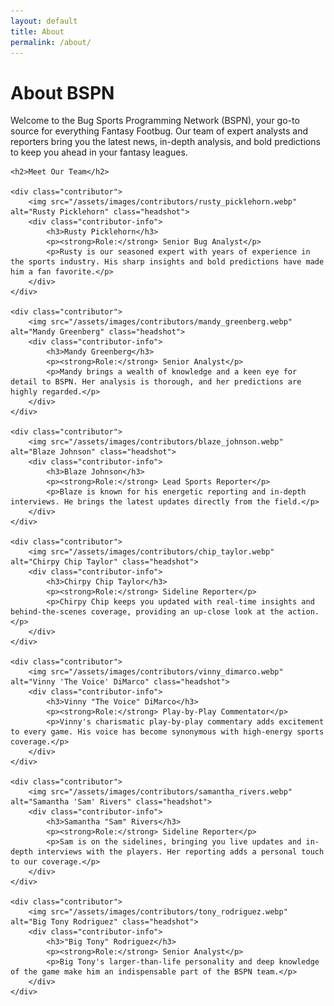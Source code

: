 ```yaml
---
layout: default
title: About
permalink: /about/
---
```


<div class="about-page">
    <h1>About BSPN</h1>
    <p>Welcome to the Bug Sports Programming Network (BSPN), your go-to source for everything Fantasy Footbug. Our team of expert analysts and reporters bring you the latest news, in-depth analysis, and bold predictions to keep you ahead in your fantasy leagues.</p>

    <h2>Meet Our Team</h2>

    <div class="contributor">
        <img src="/assets/images/contributors/rusty_picklehorn.webp" alt="Rusty Picklehorn" class="headshot">
        <div class="contributor-info">
            <h3>Rusty Picklehorn</h3>
            <p><strong>Role:</strong> Senior Bug Analyst</p>
            <p>Rusty is our seasoned expert with years of experience in the sports industry. His sharp insights and bold predictions have made him a fan favorite.</p>
        </div>
    </div>

    <div class="contributor">
        <img src="/assets/images/contributors/mandy_greenberg.webp" alt="Mandy Greenberg" class="headshot">
        <div class="contributor-info">
            <h3>Mandy Greenberg</h3>
            <p><strong>Role:</strong> Senior Analyst</p>
            <p>Mandy brings a wealth of knowledge and a keen eye for detail to BSPN. Her analysis is thorough, and her predictions are highly regarded.</p>
        </div>
    </div>

    <div class="contributor">
        <img src="/assets/images/contributors/blaze_johnson.webp" alt="Blaze Johnson" class="headshot">
        <div class="contributor-info">
            <h3>Blaze Johnson</h3>
            <p><strong>Role:</strong> Lead Sports Reporter</p>
            <p>Blaze is known for his energetic reporting and in-depth interviews. He brings the latest updates directly from the field.</p>
        </div>
    </div>

    <div class="contributor">
        <img src="/assets/images/contributors/chip_taylor.webp" alt="Chirpy Chip Taylor" class="headshot">
        <div class="contributor-info">
            <h3>Chirpy Chip Taylor</h3>
            <p><strong>Role:</strong> Sideline Reporter</p>
            <p>Chirpy Chip keeps you updated with real-time insights and behind-the-scenes coverage, providing an up-close look at the action.</p>
        </div>
    </div>

    <div class="contributor">
        <img src="/assets/images/contributors/vinny_dimarco.webp" alt="Vinny 'The Voice' DiMarco" class="headshot">
        <div class="contributor-info">
            <h3>Vinny "The Voice" DiMarco</h3>
            <p><strong>Role:</strong> Play-by-Play Commentator</p>
            <p>Vinny's charismatic play-by-play commentary adds excitement to every game. His voice has become synonymous with high-energy sports coverage.</p>
        </div>
    </div>

    <div class="contributor">
        <img src="/assets/images/contributors/samantha_rivers.webp" alt="Samantha 'Sam' Rivers" class="headshot">
        <div class="contributor-info">
            <h3>Samantha "Sam" Rivers</h3>
            <p><strong>Role:</strong> Sideline Reporter</p>
            <p>Sam is on the sidelines, bringing you live updates and in-depth interviews with the players. Her reporting adds a personal touch to our coverage.</p>
        </div>
    </div>

    <div class="contributor">
        <img src="/assets/images/contributors/tony_rodriguez.webp" alt="Big Tony Rodriguez" class="headshot">
        <div class="contributor-info">
            <h3>"Big Tony" Rodriguez</h3>
            <p><strong>Role:</strong> Senior Analyst</p>
            <p>Big Tony's larger-than-life personality and deep knowledge of the game make him an indispensable part of the BSPN team.</p>
        </div>
    </div>

</div>

